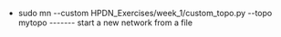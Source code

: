 * sudo mn --custom HPDN_Exercises/week_1/custom_topo.py --topo mytopo                      ------- start a new network from a file
